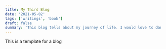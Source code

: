 ```yaml
---
title: My Third Blog
date: '2021-05-02'
tags: ['writings', 'book']
draft: false
summary: 'This blog tells about my journey of life. I would love to dance again and again wooooooooooooooooooo.'
---
```


This is a template for a blog

